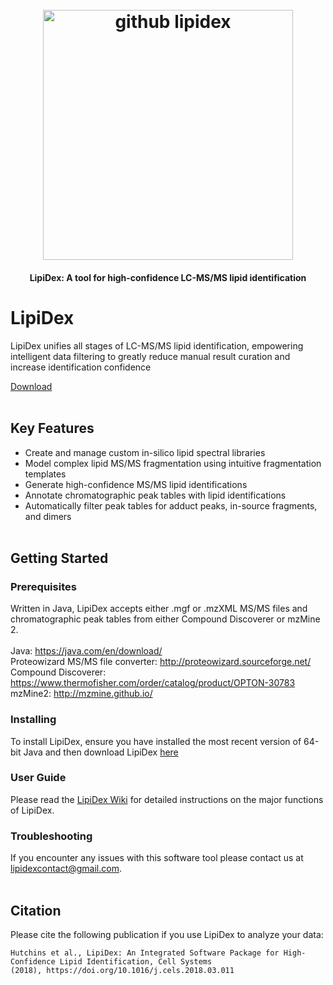 <h1 align="center">
  <br>
  <a><img src="https://image.ibb.co/cu9VmG/github_lipidex.png" alt="github lipidex" width="400"></a>
  <br>
</h1>

<h4 align="center">LipiDex: A tool for high-confidence LC-MS/MS lipid identification </a></h4>


# LipiDex

LipiDex unifies all stages of LC-MS/MS lipid identification, empowering intelligent data filtering to greatly reduce manual result curation and increase identification confidence

[Download](https://github.com/coongroup/LipiDex/releases/latest)
<br><br>

## Key Features

* Create and manage custom in-silico lipid spectral libraries
* Model complex lipid MS/MS fragmentation using intuitive fragmentation templates
* Generate high-confidence MS/MS lipid identifications
* Annotate chromatographic peak tables with lipid identifications
* Automatically filter peak tables for adduct peaks, in-source fragments, and dimers<br><br>


## Getting Started

### Prerequisites

Written in Java, LipiDex accepts either .mgf or .mzXML MS/MS files and chromatographic peak tables from either Compound Discoverer or mzMine 2.<br><br>
Java: https://java.com/en/download/<br>
Proteowizard MS/MS file converter: http://proteowizard.sourceforge.net/ <br>
Compound Discoverer: https://www.thermofisher.com/order/catalog/product/OPTON-30783<br>
mzMine2: http://mzmine.github.io/

### Installing

To install LipiDex, ensure you have installed the most recent version of 64-bit Java and then download LipiDex [here](https://github.com/coongroup/LipiDex/releases/latest)


### User Guide

Please read the [LipiDex Wiki](https://github.com/coongroup/LipiDex/wiki#welcome-to-the-lipidex-wiki) for detailed instructions on the major functions of LipiDex.

### Troubleshooting

If you encounter any issues with this software tool please contact us at lipidexcontact@gmail.com.<br><br>

## Citation

Please cite the following publication if you use LipiDex to analyze your data:
```
Hutchins et al., LipiDex: An Integrated Software Package for High-Confidence Lipid Identification, Cell Systems
(2018), https://doi.org/10.1016/j.cels.2018.03.011
```

